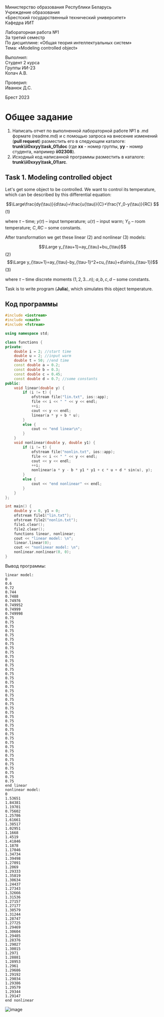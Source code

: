 Министерство образования Республики Беларусь <br/>
Учреждение образования <br/>
«Брестский государственный технический университет» <br/>
Кафедра ИИТ <br/>

Лабораторная работа №1 <br/>
За третий семестр <br/>
По дисциплине: «Общая теория интеллектуальных систем» <br/>
Тема: «Modeling controlled object» <br/>

Выполнил: <br/>
Студент 2 курса <br/>
Группы ИИ-23 <br/>
Копач А.В. <br/>

Проверил: <br/>
Иванюк Д.С. <br/>

Брест 2023 <br/>

# Общее задание #
1. Написать отчет по выполненной лабораторной работе №1 в .md формате (readme.md) и с помощью запроса на внесение изменений (**pull request**) разместить его в следующем каталоге: **trunk\ii0xxyy\task_01\doc** (где **xx** - номер группы, **yy** - номер студента, например **ii02308**).
2. Исходный код написанной программы разместить в каталоге: **trunk\ii0xxyy\task_01\src**.

## Task 1. Modeling controlled object ##
Let's get some object to be controlled. We want to control its temperature, which can be described by this differential equation:

$$\Large\frac{dy(\tau)}{d\tau}=\frac{u(\tau)}{C}+\frac{Y_0-y(\tau)}{RC} $$ (1)

where $\tau$ – time; $y(\tau)$ – input temperature; $u(\tau)$ – input warm; $Y_0$ – room temperature; $C,RC$ – some constants.

After transformation we get these linear (2) and nonlinear (3) models:

$$\Large y_{\tau+1}=ay_{\tau}+bu_{\tau}$$ (2)
$$\Large y_{\tau+1}=ay_{\tau}-by_{\tau-1}^2+cu_{\tau}+d\sin(u_{\tau-1})$$ (3)

where $\tau$ – time discrete moments ($1,2,3{\dots}n$); $a,b,c,d$ – some constants.

Task is to write program (**Julia**), which simulates this object temperature.


## Код программы ##


``` C++
#include <iostream>
#include <cmath>
#include <fstream>

using namespace std;

class functions {
private:
    double i = 2; //start time
    double u = 2; //input warm
    double t = 50; //end time
    const double a = 0.2;
    const double b = 0.3;
    const double c = 0.45;
    const double d = 0.7; //some constants
public:
    void linear(double y) {
        if (i != t) {
            ofstream file("lin.txt", ios::app);
            file << i << " " << y << endl;
            ++i;
            cout << y << endl;
            linear(a * y + b * u);
        }
        else {
            cout << "end linear\n";
        }
    }
    void nonlinear(double y, double y1) {
        if (i != t) {
            ofstream file("nonlin.txt", ios::app);
            file << i << " " << y << endl;
            cout << y << endl;
            ++i;
            nonlinear(a * y - b * y1 * y1 + c * u + d * sin(u), y);
        }
        else {
            cout << "end nonlinear" << endl;
        }
    }
};

int main() {
    double y = 0, y1 = 0;
    ofstream file1("lin.txt");
    ofstream file2("nonlin.txt");
    file1.clear();
    file2.clear();
    functions linear, nonlinear;
    cout << "linear model: \n";
    linear.linear(0);
    cout << "nonlinear model: \n";
    nonlinear.nonlinear(0, 0);
} 
```

Вывод программы:
```
linear model:
0
0.6
0.72
0.744
0.7488
0.74976
0.749952
0.74999
0.749998
0.75
0.75
0.75
0.75
0.75
0.75
0.75
0.75
0.75
0.75
0.75
0.75
0.75
0.75
0.75
0.75
0.75
0.75
0.75
0.75
0.75
0.75
0.75
0.75
0.75
0.75
0.75
0.75
0.75
0.75
0.75
0.75
0.75
0.75
0.75
0.75
0.75
0.75
0.75
end linear
nonlinear model:
0
1.53651
1.84381
1.19701
0.75602
1.25786
1.61661
1.38517
1.02951
1.1668
1.4519
1.41846
1.1878
1.17046
1.34734
1.39498
1.27091
1.2069
1.29333
1.35819
1.30634
1.24437
1.27343
1.32666
1.31536
1.27157
1.27177
1.30579
1.31244
1.28747
1.27725
1.29469
1.30604
1.29485
1.28376
1.29027
1.30015
1.2971
1.28881
1.28953
1.2961
1.29686
1.29192
1.29034
1.29386
1.29579
1.29344
1.29147
end nonlinear
```
![image](graphics.png)
